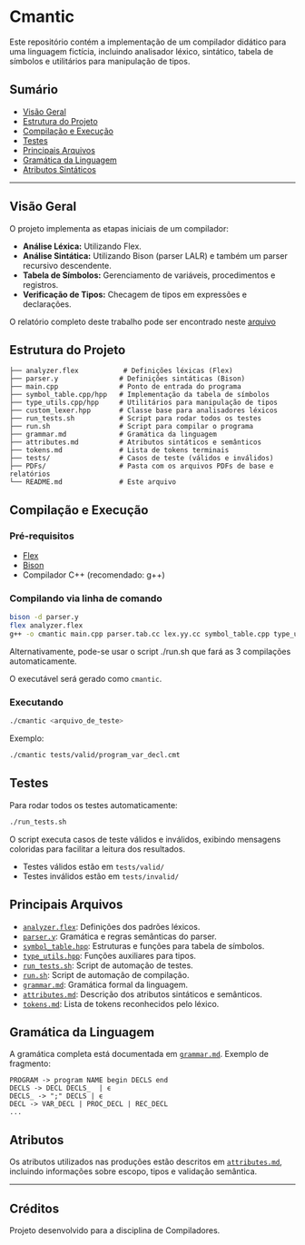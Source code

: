 
# Cmantic

Este repositório contém a implementação de um compilador didático para uma linguagem fictícia, incluindo analisador léxico, sintático, tabela de símbolos e utilitários para manipulação de tipos.

## Sumário

- [Visão Geral](#visão-geral)
- [Estrutura do Projeto](#estrutura-do-projeto)
- [Compilação e Execução](#compilação-e-execução)
- [Testes](#testes)
- [Principais Arquivos](#principais-arquivos)
- [Gramática da Linguagem](#gramática-da-linguagem)
- [Atributos Sintáticos](#atributos-sintáticos)

---

## Visão Geral

O projeto implementa as etapas iniciais de um compilador:

- **Análise Léxica:** Utilizando Flex.
- **Análise Sintática:** Utilizando Bison (parser LALR) e também um parser recursivo descendente.
- **Tabela de Símbolos:** Gerenciamento de variáveis, procedimentos e registros.
- **Verificação de Tipos:** Checagem de tipos em expressões e declarações.

O relatório completo deste trabalho pode ser encontrado neste [arquivo](PDFs/Relatório%20de%20Compiladores%20Unidade%202.pdf)

## Estrutura do Projeto

```
├── analyzer.flex           # Definições léxicas (Flex)
├── parser.y               # Definições sintáticas (Bison)
├── main.cpp               # Ponto de entrada do programa
├── symbol_table.cpp/hpp   # Implementação da tabela de símbolos
├── type_utils.cpp/hpp     # Utilitários para manipulação de tipos
├── custom_lexer.hpp       # Classe base para analisadores léxicos
├── run_tests.sh           # Script para rodar todos os testes
├── run.sh                 # Script para compilar o programa
├── grammar.md             # Gramática da linguagem
├── attributes.md          # Atributos sintáticos e semânticos
├── tokens.md              # Lista de tokens terminais
├── tests/                 # Casos de teste (válidos e inválidos)
├── PDFs/                  # Pasta com os arquivos PDFs de base e relatórios
└── README.md              # Este arquivo
```

## Compilação e Execução

### Pré-requisitos

- [Flex](https://github.com/westes/flex)
- [Bison](https://www.gnu.org/software/bison/)
- Compilador C++ (recomendado: g++)

### Compilando via linha de comando

```sh
bison -d parser.y 
flex analyzer.flex
g++ -o cmantic main.cpp parser.tab.cc lex.yy.cc symbol_table.cpp type_utils.cpp -lfl
```

Alternativamente, pode-se usar o script ./run.sh que fará as 3 compilações automaticamente.

O executável será gerado como `cmantic`.

### Executando

```sh
./cmantic <arquivo_de_teste>
```

Exemplo:

```sh
./cmantic tests/valid/program_var_decl.cmt
```

## Testes

Para rodar todos os testes automaticamente:

```sh
./run_tests.sh
```

O script executa casos de teste válidos e inválidos, exibindo mensagens coloridas para facilitar a leitura dos resultados.

- Testes válidos estão em `tests/valid/`
- Testes inválidos estão em `tests/invalid/`

## Principais Arquivos

- [`analyzer.flex`](analyzer.flex): Definições dos padrões léxicos.
- [`parser.y`](parser.y): Gramática e regras semânticas do parser.
- [`symbol_table.hpp`](symbol_table.hpp): Estruturas e funções para tabela de símbolos.
- [`type_utils.hpp`](type_utils.hpp): Funções auxiliares para tipos.
- [`run_tests.sh`](run_tests.sh): Script de automação de testes.
- [`run.sh`](run.sh): Script de automação de compilação.
- [`grammar.md`](grammar.md): Gramática formal da linguagem.
- [`attributes.md`](attributes.md): Descrição dos atributos sintáticos e semânticos.
- [`tokens.md`](tokens.md): Lista de tokens reconhecidos pelo léxico.

## Gramática da Linguagem

A gramática completa está documentada em [`grammar.md`](grammar.md). Exemplo de fragmento:

```
PROGRAM -> program NAME begin DECLS end
DECLS -> DECL DECLS_  | ϵ
DECLS_ -> ";" DECLS | ϵ
DECL -> VAR_DECL | PROC_DECL | REC_DECL
...
```

## Atributos

Os atributos utilizados nas produções estão descritos em [`attributes.md`](attributes.md), incluindo informações sobre escopo, tipos e validação semântica.

---

## Créditos

Projeto desenvolvido para a disciplina de Compiladores.
